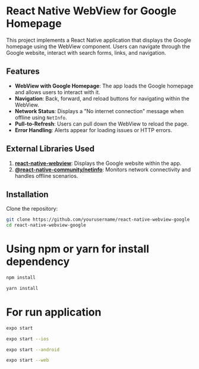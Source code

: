 # React Native WebView for Google Homepage

This project implements a React Native application that displays the Google homepage using the WebView component. Users can navigate through the Google website, interact with search forms, links, and navigation.

## Features

- **WebView with Google Homepage**: The app loads the Google homepage and allows users to interact with it.
- **Navigation**: Back, forward, and reload buttons for navigating within the WebView.
- **Network Status**: Displays a "No internet connection" message when offline using `NetInfo`.
- **Pull-to-Refresh**: Users can pull down the WebView to reload the page.
- **Error Handling**: Alerts appear for loading issues or HTTP errors.

## External Libraries Used

1. **[react-native-webview](https://github.com/react-native-webview/react-native-webview)**: Displays the Google website within the app.
2. **[@react-native-community/netinfo](https://github.com/react-native-netinfo/react-native-netinfo)**: Monitors network connectivity and handles offline scenarios.

## Installation

Clone the repository:

```bash
git clone https://github.com/yourusername/react-native-webview-google
cd react-native-webview-google
```

# Using npm or yarn for install dependency

```bash
npm install
```

```bash
yarn install
```

# For run application

```bash
expo start
```

```bash
expo start --ios
```

```bash
expo start --android
```

```bash
expo start --web
```
